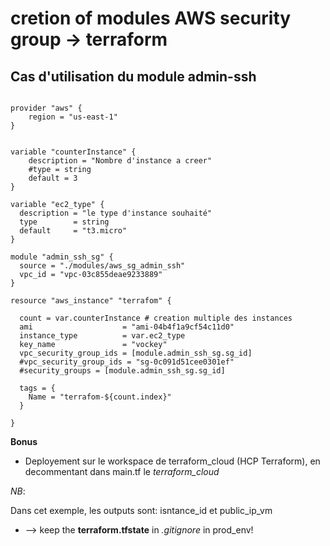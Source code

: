 # cretion of modules AWS security group -> terraform


## Cas d'utilisation du module admin-ssh


```hcl

provider "aws" {
    region = "us-east-1"
}


variable "counterInstance" {
    description = "Nombre d'instance a creer"
    #type = string
    default = 3
}

variable "ec2_type" {
  description = "le type d'instance souhaité"
  type        = string
  default     = "t3.micro"
}

module "admin_ssh_sg" {
  source = "./modules/aws_sg_admin_ssh"
  vpc_id = "vpc-03c855deae9233889"
}

resource "aws_instance" "terrafom" {

  count = var.counterInstance # creation multiple des instances
  ami                    = "ami-04b4f1a9cf54c11d0"
  instance_type          = var.ec2_type
  key_name               = "vockey"
  vpc_security_group_ids = [module.admin_ssh_sg.sg_id]
  #vpc_security_group_ids = "sg-0c091d51cee0301ef"
  #security_groups = [module.admin_ssh_sg.sg_id]

  tags = {
    Name = "terrafom-${count.index}"
  }

}
```

**Bonus**  

* Deployement sur le workspace de terraform_cloud (HCP Terraform), en decommentant dans main.tf le *terraform_cloud* 


*NB*:  

Dans cet exemple, les outputs sont: isntance_id et public_ip_vm

* -->  keep the **terraform.tfstate** in *.gitignore* in prod_env!